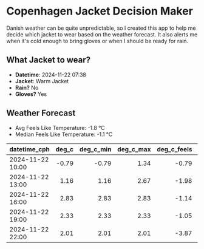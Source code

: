 
# Copenhagen Jacket Decision Maker

Danish weather can be quite unpredictable, so I created this app to help me decide which jacket to wear based on the weather forecast. 
It also alerts me when it's cold enough to bring gloves or when I should be ready for rain.

## What Jacket to wear?

- **Datetime**: 2024-11-22 07:38
- **Jacket**: Warm Jacket
- **Rain?** No
- **Gloves?** Yes

## Weather Forecast
- Avg Feels Like Temperature: -1.8 °C
- Median Feels Like Temperature: -1.1 °C

| datetime_cph     |   deg_c |   deg_c_min |   deg_c_max |   deg_c_feels | weather   | wind   | rain   |
|:-----------------|--------:|------------:|------------:|--------------:|:----------|:-------|:-------|
| 2024-11-22 10:00 |   -0.79 |       -0.79 |        1.34 |         -0.79 | Clouds    | Low    | None   |
| 2024-11-22 13:00 |    1.16 |        1.16 |        2.67 |         -1.98 | Clouds    | Low    | None   |
| 2024-11-22 16:00 |    2.83 |        2.83 |        2.83 |         -1.14 | Snow      | Low    | None   |
| 2024-11-22 19:00 |    2.33 |        2.33 |        2.33 |         -1.05 | Snow      | Low    | None   |
| 2024-11-22 22:00 |    2.01 |        2.01 |        2.01 |         -3.87 | Clouds    | High   | None   |
        